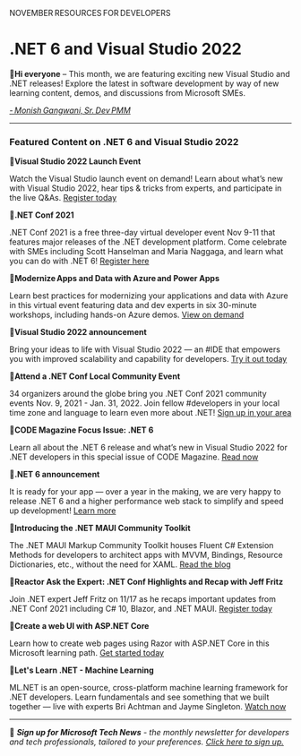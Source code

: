 NOVEMBER RESOURCES FOR DEVELOPERS 

# .NET 6 and Visual Studio 2022 

 

:wave:**Hi everyone** – This month, we are featuring exciting new Visual Studio and .NET releases! Explore the latest in software development by way of new learning content, demos, and discussions from Microsoft SMEs. 

 

*[- Monish Gangwani, Sr. Dev PMM](https://www.linkedin.com/in/monisg/)*   

 

--- 

### Featured Content on .NET 6 and Visual Studio 2022

 

:scroll:**Visual Studio 2022 Launch Event** 

 

Watch the Visual Studio launch event on demand! Learn about what’s new with Visual Studio 2022, hear tips & tricks from experts, and participate in the live Q&As. [Register today](https://aka.ms/vs2022launch?ocid=AID3041902) 

 

:scroll:**.NET Conf 2021** 

 

.NET Conf 2021 is a free three-day virtual developer event Nov 9-11 that features major releases of the .NET development platform. Come celebrate with SMEs including Scott Hanselman and Maria Naggaga, and learn what you can do with .NET 6! [Register here](https://www.dotnetconf.net/?ocid=AID3041902) 

 

:scroll:**Modernize Apps and Data with Azure and Power Apps** 

 

Learn best practices for modernizing your applications and data with Azure in this virtual event featuring data and dev experts in six 30-minute workshops, including hands-on Azure demos. [View on demand](https://info.microsoft.com/ww-landing-modernize-apps-and-data-with-azure-and-power-apps.html?ocid=AID3041902) 

 

:scroll:**Visual Studio 2022 announcement** 

 

Bring your ideas to life with Visual Studio 2022 ― an #IDE that empowers you with improved scalability and capability for developers. [Try it out today](https://aka.ms/vs2022gablog?ocid=AID3041902) 

 

:scroll:**Attend a .NET Conf Local Community Event** 

 

34 organizers around the globe bring you .NET Conf 2021 community events Nov. 9, 2021 - Jan. 31, 2022. Join fellow #developers in your local time zone and language to learn even more about .NET! [Sign up in your area](https://www.dotnetconf.net/local-events?ocid=AID3041902) 

 

:scroll:**CODE Magazine Focus Issue: .NET 6** 

 

Learn all about the .NET 6 release and what’s new in Visual Studio 2022 for .NET developers in this special issue of CODE Magazine. [Read now](https://aka.ms/dotnet6-code-mag?ocid=AID3041902) 

 

:scroll:**.NET 6 announcement** 

 

It is ready for your app — over a year in the making, we are very happy to release .NET 6 and a higher performance web stack to simplify and speed up development! [Learn more](https://aka.ms/dotnet6-GA?ocid=AID3041902) 

 

:scroll:**Introducing the .NET MAUI Community Toolkit** 

 

The .NET MAUI Markup Community Toolkit houses Fluent C# Extension Methods for developers to architect apps with MVVM, Bindings, Resource Dictionaries, etc., without the need for XAML. [Read the blog](https://aka.ms/contribute-to-maui-toolkit?ocid=AID3041902) 

 

:scroll:**Reactor Ask the Expert: .NET Conf Highlights and Recap with Jeff Fritz** 

 

Join .NET expert Jeff Fritz on 11/17 as he recaps important updates from .NET Conf 2021 including C# 10, Blazor, and .NET MAUI. [Register today](https://developer.microsoft.com/reactor/eventregistration/register/14559?ocid=AID3041902) 

 

:scroll:**Create a web UI with ASP.NET Core** 

 

Learn how to create web pages using Razor with ASP.NET Core in this Microsoft learning path. [Get started today](https://docs.microsoft.com/learn/modules/create-razor-pages-aspnet-core/?ocid=AID3041902) 

 

:cinema:**Let's Learn .NET - Machine Learning** 

 

ML.NET is an open-source, cross-platform machine learning framework for .NET developers. Learn fundamentals and see something that we built together ― live with experts Bri Achtman and Jayme Singleton. [Watch now](https://channel9.msdn.com/Shows/lets-learn-dotnet/Machine-Learning?ocid=AID3041902) 

---

:bookmark: ***Sign up for Microsoft Tech News** - the monthly newsletter for developers and tech professionals, tailored to your preferences. [Click here to sign up.](https://developer.microsoft.com/en-us/Newsletter/?ocid=AID3041045)*